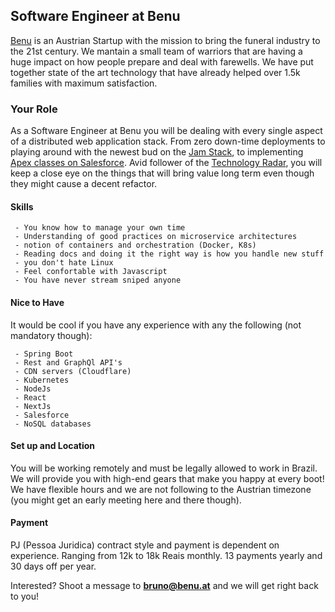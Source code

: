 ## Software Engineer at Benu

[Benu](https://benu.at) is an Austrian Startup with the mission to bring the funeral industry to the 21st century. We mantain a small team of warriors that are having a huge impact on how people prepare and deal with farewells. We have put together state of the art technology that have already helped over 1.5k families with maximum satisfaction.

### Your Role

As a Software Engineer at Benu you will be dealing with every single aspect of a distributed web application stack. From zero down-time deployments to playing around with the newest bud on the [Jam Stack](https://jamstack.org/), to implementing [Apex classes on Salesforce](https://developer.salesforce.com/docs/atlas.en-us.apexcode.meta/apexcode/apex_intro_what_is_apex.htm). Avid follower of the [Technology Radar](https://www.thoughtworks.com/radar), you will keep a close eye on the things that will bring value long term even though they might cause a decent refactor.

#### Skills
```
 - You know how to manage your own time 
 - Understanding of good practices on microservice architectures
 - notion of containers and orchestration (Docker, K8s)
 - Reading docs and doing it the right way is how you handle new stuff
 - you don't hate Linux 
 - Feel confortable with Javascript
 - You have never stream sniped anyone
```

#### Nice to Have
It would be cool if you have any experience with any the following (not mandatory though):
``` 
 - Spring Boot
 - Rest and GraphQl API's
 - CDN servers (Cloudflare)
 - Kubernetes
 - NodeJs
 - React
 - NextJs
 - Salesforce
 - NoSQL databases
```

#### Set up and Location
You will be working remotely and must be legally allowed to work in Brazil. We will provide you with high-end gears that make you happy at every boot! We have flexible hours and we are not following to the Austrian timezone (you might get an early meeting here and there though).

#### Payment
PJ (Pessoa Juridica) contract style and payment is dependent on experience. Ranging from 12k to 18k Reais monthly. 13 payments yearly and 30 days off per year.

Interested? Shoot a message to **bruno@benu.at** and we will get right back to you!